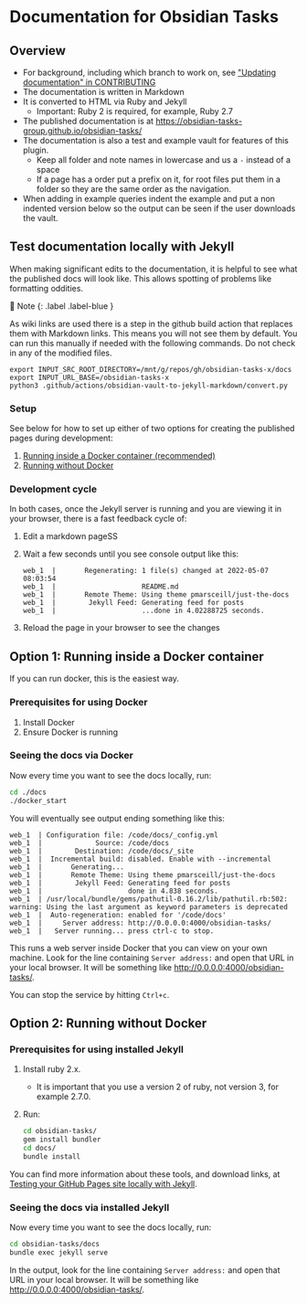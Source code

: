 # Documentation for Obsidian Tasks

## Overview

- For background, including which branch to work on, see ["Updating documentation" in CONTRIBUTING](../CONTRIBUTING.md#updating-documentation)
- The documentation is written in Markdown
- It is converted to HTML via Ruby and Jekyll
  - Important: Ruby 2 is required, for example, Ruby 2.7
- The published documentation is at <https://obsidian-tasks-group.github.io/obsidian-tasks/>
- The documentation is also a test and example vault for features of this plugin.
  - Keep all folder and note names in lowercase and us a `-` instead of a space
  - If a page has a order put a prefix on it, for root files put them in a folder so they are the same order as the navigation.
- When adding in example queries indent the example and put a non indented version below so the output can be seen if the user downloads the vault.

## Test documentation locally with Jekyll

When making significant edits to the documentation, it is helpful to see what
the published docs will look like. This allows spotting of problems like formatting oddities.

<div class="code-example" markdown="1">
📝 Note
{: .label .label-blue }

As wiki links are used there is a step in the github build action that replaces them with Markdown links. This means you will not see them by default. You can run this manually if needed with the following commands. Do not check in any of the modified files.

```shell
export INPUT_SRC_ROOT_DIRECTORY=/mnt/g/repos/gh/obsidian-tasks-x/docs
export INPUT_URL_BASE=/obsidian-tasks-x
python3 .github/actions/obsidian-vault-to-jekyll-markdown/convert.py
```


</div>

### Setup

See below for how to set up either of two options for creating the published pages during development:

1. [Running inside a Docker container (recommended)](#option-1-running-inside-a-docker-container)
2. [Running without Docker](#option-2-running-without-docker)

### Development cycle

In both cases, once the Jekyll server is running and you are viewing it in your browser,
there is a fast feedback cycle of:

1. Edit a markdown pageSS
1. Wait a few seconds until you see console output like this:

    ```text
    web_1  |       Regenerating: 1 file(s) changed at 2022-05-07 08:03:54
    web_1  |                     README.md
    web_1  |       Remote Theme: Using theme pmarsceill/just-the-docs
    web_1  |        Jekyll Feed: Generating feed for posts
    web_1  |                     ...done in 4.02288725 seconds.
    ```

1. Reload the page in your browser to see the changes

## Option 1: Running inside a Docker container

If you can run docker, this is the easiest way.

### Prerequisites for using Docker

1. Install Docker
2. Ensure Docker is running

### Seeing the docs via Docker

Now every time you want to see the docs locally, run:

```bash
cd ./docs
./docker_start
```

You will eventually see output ending something like this:

```text
web_1  | Configuration file: /code/docs/_config.yml
web_1  |             Source: /code/docs
web_1  |        Destination: /code/docs/_site
web_1  |  Incremental build: disabled. Enable with --incremental
web_1  |       Generating...
web_1  |       Remote Theme: Using theme pmarsceill/just-the-docs
web_1  |        Jekyll Feed: Generating feed for posts
web_1  |                     done in 4.838 seconds.
web_1  | /usr/local/bundle/gems/pathutil-0.16.2/lib/pathutil.rb:502: warning: Using the last argument as keyword parameters is deprecated
web_1  |  Auto-regeneration: enabled for '/code/docs'
web_1  |     Server address: http://0.0.0.0:4000/obsidian-tasks/
web_1  |   Server running... press ctrl-c to stop.
```

This runs a web server inside Docker that you can view on your own machine.
Look for the line containing `Server address:` and open that URL in your local browser.
It will be something like <http://0.0.0.0:4000/obsidian-tasks/>.

You can stop the service by hitting `Ctrl+c`.

## Option 2: Running without Docker

### Prerequisites for using installed Jekyll

1. Install ruby 2.x.
    - It is important that you use a version 2 of ruby, not version 3, for example 2.7.0.
1. Run:

    ```bash
    cd obsidian-tasks/
    gem install bundler
    cd docs/
    bundle install
    ```

You can find more information about these tools, and download links, at
[Testing your GitHub Pages site locally with Jekyll](https://docs.github.com/en/pages/setting-up-a-github-pages-site-with-jekyll/testing-your-github-pages-site-locally-with-jekyll).

### Seeing the docs via installed Jekyll

Now every time you want to see the docs locally, run:

```bash
cd obsidian-tasks/docs
bundle exec jekyll serve
```

In the output, look for the line containing `Server address:` and open that URL in your local browser.
It will be something like <http://0.0.0.0:4000/obsidian-tasks/>.
